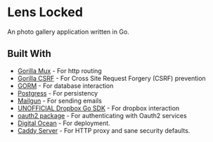 # Lens Locked
An photo gallery application written in Go.

## Built With

* [Gorilla Mux](http://www.gorillatoolkit.org/pkg/mux) - For http routing
* [Gorilla CSRF](gorilla/csrf) - For Cross Site Request Forgery (CSRF) prevention
* [GORM](https://gorm.io/) - For database interaction
* [Postgress](https://www.postgresql.org/) - For persistency
* [Mailgun](https://www.mailgun.com/) - For sending emails
* [UNOFFICIAL Dropbox Go SDK](https://github.com/dropbox/dropbox-sdk-go-unofficial) - For dropbox interaction
* [oauth2 package](https://godoc.org/golang.org/x/oauth2) - For authenticating with Oauth2 services
* [Digital Ocean](https://www.digitalocean.com) - For deployment.
* [Caddy Server](https://caddyserver.com/) - For HTTP proxy and sane security defaults.
